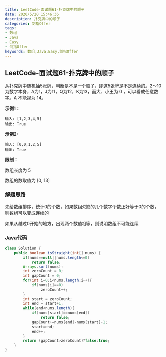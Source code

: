```yaml
---
title: LeetCode-面试题61-扑克牌中的顺子
date: 2020/5/20 15:46:36
description: 扑克牌中的顺子
categories: 剑指Offer
tags:
- 数组
- Java
- Easy
- 剑指Offer
keywords: 数组,Java,Easy,剑指Offer
---
```


## LeetCode-面试题61-扑克牌中的顺子

从扑克牌中随机抽5张牌，判断是不是一个顺子，即这5张牌是不是连续的。2～10为数字本身，A为1，J为11，Q为12，K为13，而大、小王为 0 ，可以看成任意数字。A 不能视为 14。

 <!--more-->

**示例1：**

```
输入: [1,2,3,4,5]
输出: True
```

**示例2:**

```
输入: [0,0,1,2,5]
输出: True
```

**限制：**

数组长度为 5 

数组的数取值为 [0, 13] 

### 解题思路

先给数组排序，统计0的个数，如果数组欠缺的几个数字个数正好等于0的个数，则数组可以变成连续的

如果从越过0开始的地方，出现两个数值相等，则说明数组不可能连续

### Java代码

```java
class Solution {
    public boolean isStraight(int[] nums) {
        if(nums==null||nums.length<=0)
            return false;
        Arrays.sort(nums);
        int zeroCount = 0;
        int gapCount = 0;
        for(int i=0;i<nums.length;i++){
            if(nums[i]==0)
                zeroCount++;
        }
        int start = zeroCount;
        int end = start+1;
        while(end<nums.length){
            if(nums[start]==nums[end])
                return false;
            gapCount+=nums[end]-nums[start]-1;
            start=end;
            end++;
        }
        return (gapCount>zeroCount)?false:true;
    }
}
```


